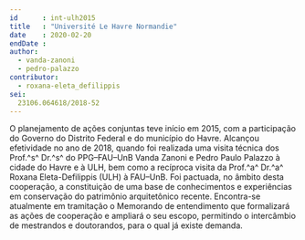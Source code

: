 ```yaml
---
id      : int-ulh2015
title   : "Université Le Havre Normandie"
date    : 2020-02-20
endDate :
author:
  - vanda-zanoni
  - pedro-palazzo
contributor:
  - roxana-eleta_defilippis
sei:
  23106.064618/2018-52
---
```


O planejamento de ações conjuntas teve início em 2015, com a
participação do Governo do Distrito Federal e do município do Havre.
Alcançou efetividade no ano de 2018, quando foi realizada uma visita
técnica dos Prof.^s^ Dr.^s^ do PPG–FAU–UnB Vanda Zanoni e Pedro Paulo
Palazzo à cidade do Havre e à ULH, bem como a recíproca visita da Prof.^a^
Dr.^a^ Roxana Eleta-Defilippis (ULH) à FAU–UnB. Foi pactuada, no âmbito
desta cooperação, a constituição de uma base de conhecimentos e
experiências em conservação do patrimônio arquitetônico recente.
Encontra-se atualmente em tramitação o Memorando de entendimento que
formalizará as ações de cooperação e ampliará o seu escopo, permitindo o
intercâmbio de mestrandos e doutorandos, para o qual já existe demanda. 

